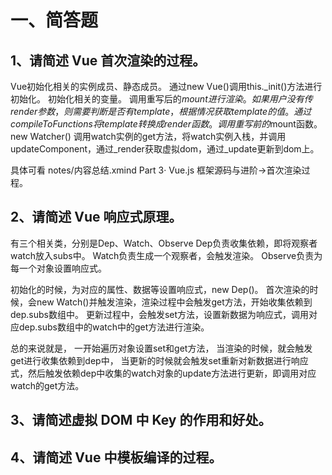 # 一、简答题

## 1、请简述 Vue 首次渲染的过程。

Vue初始化相关的实例成员、静态成员。
通过new Vue()调用this._init()方法进行初始化。
初始化相关的变量。
调用重写后的$mount进行渲染。
如果用户没有传render参数，则需要判断是否有template，根据情况获取template的值。通过compileToFunctions将template转换成render函数。
调用重写前的$mount函数。
new Watcher()
调用watch实例的get方法，将watch实例入栈，并调用updateComponent，通过_render获取虚拟dom，通过_update更新到dom上。

具体可看 notes/内容总结.xmind Part 3· Vue.js 框架源码与进阶->首次渲染过程。
## 2、请简述 Vue 响应式原理。
有三个相关类，分别是Dep、Watch、Observe
Dep负责收集依赖，即将观察者watch放入subs中。
Watch负责生成一个观察者，会触发渲染。
Observe负责为每一个对象设置响应式。

初始化的时候，为对应的属性、数据等设置响应式，new Dep()。
首次渲染的时候，会new Watch()并触发渲染，渲染过程中会触发get方法，开始收集依赖到dep.subs数组中。
更新过程中，会触发set方法，设置新数据为响应式，调用对应dep.subs数组中的watch中的get方法进行渲染。

总的来说就是，
一开始遍历对象设置set和get方法，
当渲染的时候，就会触发get进行收集依赖到dep中，
当更新的时候就会触发set重新对新数据进行响应式，然后触发依赖dep中收集的watch对象的update方法进行更新，即调用对应watch的get方法。

## 3、请简述虚拟 DOM 中 Key 的作用和好处。


## 4、请简述 Vue 中模板编译的过程。